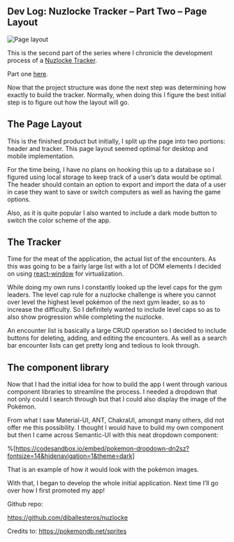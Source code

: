 ## Dev Log: Nuzlocke Tracker – Part Two – Page Layout


![Page layout](https://cdn.hashnode.com/res/hashnode/image/upload/v1651104805770/GFSW19xLA.png)

This is the second part of the series where I chronicle the development process of a [Nuzlocke Tracker](https://nuzlocke.netlify.app/).

Part one [here](https://relatablecode.com/developer-blog-nuzlocke-tracker-part-one-react-project-structure/).

Now that the project structure was done the next step was determining how exactly to build the tracker. Normally, when doing this I figure the best initial step is to figure out how the layout will go.

## The Page Layout

This is the finished product but initially, I split up the page into two portions: header and tracker. This page layout seemed optimal for desktop and mobile implementation.

For the time being, I have no plans on hooking this up to a database so I figured using local storage to keep track of a user’s data would be optimal. The header should contain an option to export and import the data of a user in case they want to save or switch computers as well as having the game options.

Also, as it is quite popular I also wanted to include a dark mode button to switch the color scheme of the app.

## The Tracker

Time for the meat of the application, the actual list of the encounters. As this was going to be a fairly large list with a lot of DOM elements I decided on using [react-window](rhttps://react-window.vercel.app/#/examples/list/fixed-size) for virtualization.

While doing my own runs I constantly looked up the level caps for the gym leaders. The level cap rule for a nuzlocke challenge is where you cannot over level the highest level pokémon of the next gym leader, so as to increase the difficulty. So I definitely wanted to include level caps so as to also show progression while completing the nuzlocke.

An encounter list is basically a large CRUD operation so I decided to include buttons for deleting, adding, and editing the encounters. As well as a search bar encounter lists can get pretty long and tedious to look through.

## The component library

Now that I had the initial idea for how to build the app I went through various component libraries to streamline the process. I needed a dropdown that not only could I search through but that I could also display the image of the Pokémon.

From what I saw Material-UI, ANT, ChakraUI, amongst many others, did not offer me this possibility. I thought I would have to build my own component but then I came across Semantic-UI with this neat dropdown component:

%[https://codesandbox.io/embed/pokemon-dropdown-dn2sz?fontsize=14&hidenavigation=1&theme=dark]

That is an example of how it would look with the pokémon images.

With that, I began to develop the whole initial application.
Next time I’ll go over how I first promoted my app!

Github repo:

https://github.com/diballesteros/nuzlocke

Credits to: https://pokemondb.net/sprites
